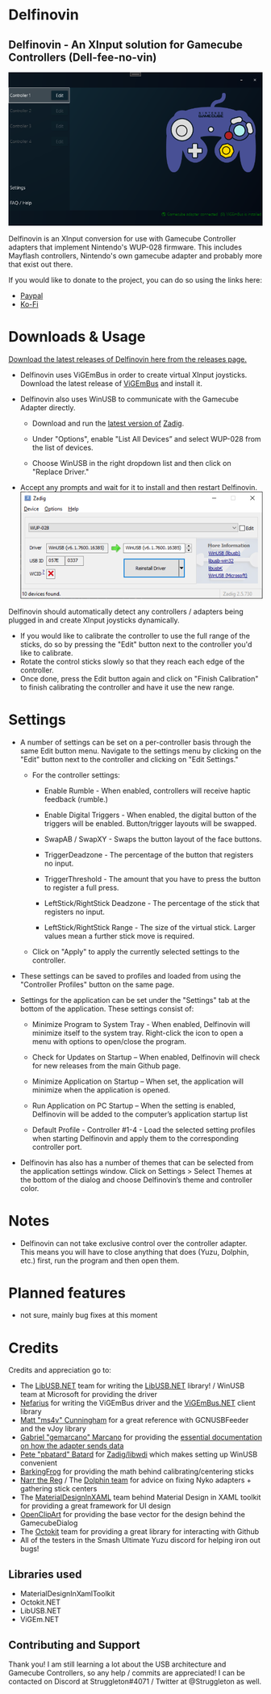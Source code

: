
# Delfinovin

Delfinovin - An XInput solution for Gamecube Controllers (Dell-fee-no-vin)
------------
![enter image description here](https://github.com/Struggleton/Delfinovin/blob/wpf-uidev/MainWindow_Screenshot.png?raw=true)

Delfinovin is an XInput conversion for use with Gamecube Controller adapters that implement Nintendo's WUP-028 firmware. This includes Mayflash controllers, Nintendo's own gamecube adapter and probably more that exist out there. 

If you would like to donate to the project, you can do so using the links here:

 - [Paypal](https://paypal.me/Struggleton)
 - [Ko-Fi](https://ko-fi.com/struggleton)

# Downloads & Usage
[Download the latest releases of Delfinovin here from the releases page.](https://github.com/Struggleton/Delfinovin/releases)

- Delfinovin uses ViGEmBus in order to create virtual XInput joysticks. Download the latest release of [ViGEmBus](https://github.com/ViGEm/ViGEmBus/releases/tag/setup-v1.16.116 "ViGEmBus") and install it.

- Delfinovin also uses WinUSB to communicate with the Gamecube Adapter directly.

	-   Download and run the [latest version of](https://zadig.akeo.ie/) [Zadig](https://zadig.akeo.ie/).
    
	-   Under "Options", enable "List All Devices” and select WUP-028 from the list of devices.
    
	-   Choose WinUSB in the right dropdown list and then click on "Replace Driver."
    
-   Accept any prompts and wait for it to install and then restart Delfinovin.
![](https://github.com/Struggleton/Delfinovin/blob/event-cleanup/DelfinovinActX2/resources/Zadig%20Icon.png)

Delfinovin should automatically detect any controllers / adapters being plugged in and create XInput joysticks dynamically. 

- If you would like to calibrate the controller to use the full range of the sticks, do so by pressing the "Edit" button next to the controller you'd like to calibrate. 
- Rotate the control sticks slowly so that they reach each edge of the controller.
- Once done, press the Edit button again and click on "Finish Calibration" to finish calibrating the controller and have it use the new range.

# Settings
- A number of settings can be set on a per-controller basis through the same Edit button menu. Navigate to the settings menu by clicking on the "Edit" button next to the controller and clicking on "Edit Settings."
	- For the controller settings:
		-  Enable Rumble - When enabled, controllers will receive haptic feedback (rumble.)
		
		-   Enable Digital Triggers - When enabled, the digital button of the triggers will be enabled. Button/trigger layouts will be swapped.
		
		-   SwapAB / SwapXY - Swaps the button layout of the face buttons.
		
		-   TriggerDeadzone - The percentage of the button that registers no input.
		
		-   TriggerThreshold - The amount that you have to press the button to register a full press.
		
		-   LeftStick/RightStick Deadzone - The percentage of the stick that registers no input.
	
		-  LeftStick/RightStick Range - The size of the virtual stick. Larger values mean a further stick move is required.
	- Click on "Apply" to apply the currently selected settings to the controller.
- These settings can be saved to profiles and loaded from using the "Controller Profiles" button on the same page.

- Settings for the application can be set under the "Settings" tab at the bottom of the application. These settings consist of:
	- Minimize Program to System Tray - When enabled, Delfinovin will minimize itself to the system tray. Right-click the icon to open a menu with options to open/close the program.

	- Check for Updates on Startup – When enabled, Delfinovin will check for new releases from the main Github page.

 	- Minimize Application on Startup – When set, the application will minimize when the application is opened.

 	- Run Application on PC Startup – When the setting is enabled, Delfinovin will be added to the computer’s application startup list

 	- Default Profile - Controller #1-4 - Load the selected setting profiles when starting Delfinovin and apply them to the corresponding controller port. 

- Delfinovin has also has a number of themes that can be selected from the application settings window. Click on Settings > Select Themes at the bottom of the dialog and choose Delfinovin’s theme and controller color.

# Notes
- Delfinovin can not take exclusive control over the controller adapter. This means you will have to close anything that does (Yuzu, Dolphin, etc.) first, run the program and then open them. 

# Planned features
- not sure, mainly bug fixes at this moment

# Credits
Credits and appreciation go to:
- The [LibUSB.NET](https://github.com/LibUsbDotNet) team for writing the [LibUSB.NET](https://github.com/LibUsbDotNet/LibUsbDotNet) library! / WinUSB team at Microsoft for providing the driver
- [Nefarius](https://github.com/nefarius) for writing the ViGEmBus driver and the [ViGEmBus.NET](https://github.com/ViGEm/ViGEm.NET) client library
- [Matt "ms4v" Cunningham](https://bitbucket.org/elmassivo/) for a great reference with GCNUSBFeeder and the vJoy library
- [Gabriel "gemarcano" Marcano](https://github.com/gemarcano) for providing the [essential documentation on how the adapter sends data](https://github.com/gemarcano/GCN_Adapter-Driver/tree/master/docs)
- [Pete "pbatard" Batard](https://github.com/pbatard) for [Zadig/libwdi](https://github.com/pbatard/libwdi) which makes setting up WinUSB convenient
- [BarkingFrog](https://twitter.com/Barking_Frogssb) for providing the math behind calibrating/centering sticks
- [Narr the Reg](https://github.com/german77) / The [Dolphin team](https://github.com/dolphin-emu) for advice on fixing Nyko adapters + gathering stick centers
- The [MaterialDesignInXAML](https://github.com/MaterialDesignInXAML) team behind Material Design in XAML toolkit for providing a great framework for UI design
- [OpenClipArt](http://www.openclipart.org/) for providing the base vector for the design behind the GamecubeDialog
- The [Octokit](https://github.com/octokit) team for providing a great library for interacting with Github
- All of the testers in the Smash Ultimate Yuzu discord for helping iron out bugs!

## Libraries used
- MaterialDesignInXamlToolkit
- Octokit.NET
- LibUSB.NET
- ViGEm.NET

## Contributing and Support
Thank you! I am still learning a lot about the USB architecture and Gamecube Controllers, so any help / commits are appreciated! I can be contacted on Discord at Struggleton#4071 / Twitter at @Struggleton as well. 